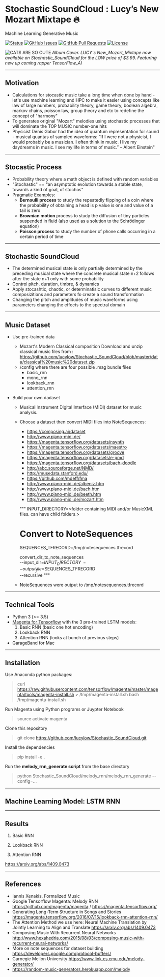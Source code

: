 # Stochastic SoundCloud : Lucy’s New Mozart Mixtape 🔥

Machine Learning Generative Music

<div>
  
  [![Status](https://img.shields.io/badge/status-work--in--progress-success.svg)]()
  [![GitHub Issues](https://img.shields.io/github/issues/lucylow/Stochastic_SoundCloud.svg)](https://github.com/lucylow/Stochastic_SoundCloud/issues)
  [![GitHub Pull Requests](https://img.shields.io/github/issues-pr/lucylow/Stochastic_SoundCloud.svg)](https://github.com/lucylow/Stochastic_SoundCloud/pulls)
  [![License](https://img.shields.io/bower/l/bootstrap)]()

</div>

![CATS ARE SO CUTE](https://github.com/lucylow/Stochastic_SoundCloud/blob/master/images/album_cover.png)
*Album Cover. LUCY's New_Mozart_Mixtape now available on Stochastic_SoundCloud for the LOW price of $3.99. Featuring new up coming rapper TensorFlow_AI*

--------

## Motivation 
* Calculations for stocastic music take a long time when done by hand - let's use machine learning and HPC to make it easier using concepts like law of large numbers, probability theory, game theory, boolean algebra, markov chains, poisson law, group theory and etc to redefine the concept of "harmony"
* To generates original "Mozart" melodies using stochastic processes that will dominate the TOP MUSIC number-one hits 
* Physicist Denis Gabor had the idea of quantum representation for sound - musical quantas of sampled waveforms: “If I were not a physicist, I would probably be a musician. I often think in music. I live my daydreams in music. I see my life in terms of music.” – Albert Einstein"
---
## Stocastic Process 
* Probability theory where a math object is defined with random variables 
* "Stochastic" == "an asymptotic evolution towards a stable state, towards a kind of goal, of stochos"
* Pragmatic Examples:
  * **Bernoulli process** to study the repeatedly flipping of a coin where the probability of obtaining a head is p value is one and value of a tail is zero
  * **Brownian motion** process to study the diffusion of tiny particles suspended in fluid (also used as a solution to the Schrödinger equation)
  * **Poisson process** to study the number of phone calls occurring in a certain period of time
---
## Stochastic SoundCloud
* The determined musical state is only partially determined by the preceding musical state where the concrete musical state n+2 follows after the state n+1 only with some probability
* Control pitch, duration, timbre, & dynamics
* Apply stocashtic, chaotic, or determinatisic curves to different music composizitions and parameters fo create a sound transformation
* Changing the pitch and amplitudes of music waveforms using parameters changing the effects to the spectral domain

---

## Music Dataset
* Use pre-trained data
  * Mozart's Modern Classical composition Download and unzip classical music files from : https://github.com/lucylow/Stochastic_SoundCloud/blob/master/data/classical%20music%20dataset.zip
  * /config where there are four possible .mag bundle files
    * basic_rnn
    * mono_rnn
    * lookback_rnn
    * attention_rnn
    
* Build your own dadaset 
  * Musical Instrument Digital Interface (MIDI) dataset for music analysis. 
  * Choose a dataset then convert MIDI files into NoteSequences:
    * https://composing.ai/dataset
    * http://www.piano-midi.de/
    * https://magenta.tensorflow.org/datasets/nsynth
    * https://magenta.tensorflow.org/datasets/maestro
    * https://magenta.tensorflow.org/datasets/groove
    * https://magenta.tensorflow.org/datasets/e-gmd
    * https://magenta.tensorflow.org/datasets/bach-doodle
    * http://abc.sourceforge.net/NMD/ 
    * http://musedata.stanford.edu/
    * https://github.com/mdeff/fma
    * http://www.piano-midi.de/albeniz.htm
    * http://www.piano-midi.de/bach.htm
    * http://www.piano-midi.de/beeth.htm
    * http://www.piano-midi.de/mozart.htm
  
    """
    INPUT_DIRECTORY=<folder containing MIDI and/or MusicXML files. can have child folders.>

    # Convert to NoteSequences
    SEQUENCES_TFRECORD=/tmp/notesequences.tfrecord

    convert_dir_to_note_sequences \
      --input_dir=$INPUT_DIRECTORY \
      --output_file=$SEQUENCES_TFRECORD \
      --recursive
    """
   * NoteSequences were output to /tmp/notesequences.tfrecord
   
---
## Technical Tools
* Python 3 (>= 3.5)
* [Magenta for Tensorflow](https://magenta.tensorflow.org/) with the 3 pre-trained LSTM models:
  1) Basic RNN (basic one hot encoding)
  2) Lookback RNN
  3) Attention RNN (looks at bunch of previous steps)
* GarageBand for Mac
  
---
## Installation 
Use Anaconda python packages:

> curl https://raw.githubusercontent.com/tensorflow/magenta/master/magenta/tools/magenta-install.sh > /tmp/magenta-install.sh
> bash /tmp/magenta-install.sh

Run Magenta using Python programs or Juypter Notebook
> source activate magenta

Clone this repository
> git clone https://github.com/lucylow/Stochastic_SoundCloud.git

Install the dependencies
> pip install -e .

Run the **melody_rnn_generate script** from the base directory
> python Stochastic_SoundCloud/melody_rnn/melody_rnn_generate --config=...


---
## Machine Learning Model: LSTM RNN 



---
## Results 

1) Basic RNN 


2) Lookback RNN


3) Attention RNN

https://arxiv.org/abs/1409.0473

---

## References
* Iannis Xenakis. Formalized Music 
* Google Tensorflow Magenta: Melody RNN https://github.com/magenta/magenta / https://magenta.tensorflow.org/
* Generating Long-Term Structure in Songs and Stories https://magenta.tensorflow.org/2016/07/15/lookback-rnn-attention-rnn/
* The Attention Method we use here: Neural Machine Translation by Jointly Learning to Align and Translate https://arxiv.org/abs/1409.0473
* Composing Music With Recurrent Neural Networks http://www.hexahedria.com/2015/08/03/composing-music-with-recurrent-neural-networks/
* More on note sequences for dataset building https://developers.google.com/protocol-buffers/
* Carnegie Mellon University https://www.link.cs.cmu.edu/melody-generator/
* https://random-music-generators.herokuapp.com/melody

